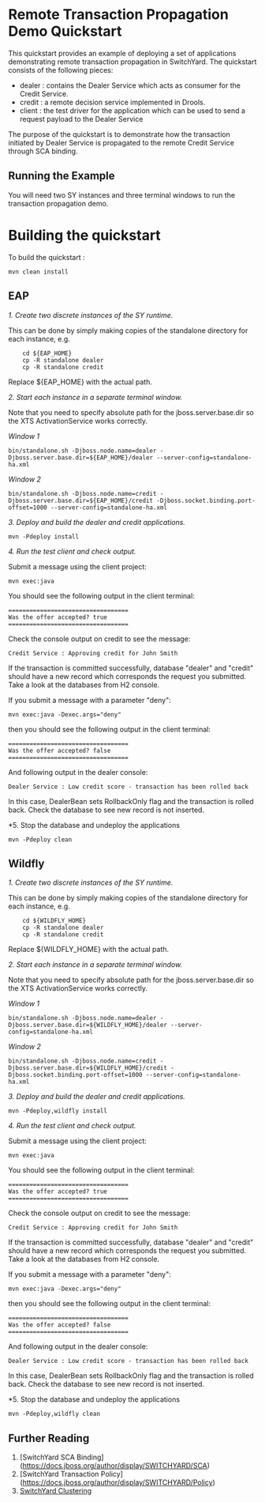 # Remote Transaction Propagation Demo Quickstart

This quickstart provides an example of deploying a set of applications demonstrating remote transaction propagation in SwitchYard.  The quickstart consists of the following pieces:

* dealer : contains the Dealer Service which acts as consumer for the Credit Service.
* credit : a remote decision service implemented in Drools.  
* client : the test driver for the application which can be used to send a request payload to the Dealer Service

The purpose of the quickstart is to demonstrate how the transaction initiated by Dealer Service is propagated to the remote Credit Service through SCA binding.

## Running the Example

You will need two SY instances and three terminal windows to run the transaction propagation demo.


Building the quickstart
======================

To build the quickstart :

```
mvn clean install
```


EAP
----------
*1. Create two discrete instances of the SY runtime.*

This can be done by simply making copies of the standalone directory for each instance, e.g.
```
    cd ${EAP_HOME}
    cp -R standalone dealer
    cp -R standalone credit
```
Replace ${EAP_HOME} with the actual path.

*2. Start each instance in a separate terminal window.*

Note that you need to specify absolute path for the jboss.server.base.dir so the XTS ActivationService works correctly.

_Window 1_

    bin/standalone.sh -Djboss.node.name=dealer -Djboss.server.base.dir=${EAP_HOME}/dealer --server-config=standalone-ha.xml

_Window 2_

    bin/standalone.sh -Djboss.node.name=credit -Djboss.server.base.dir=${EAP_HOME}/credit -Djboss.socket.binding.port-offset=1000 --server-config=standalone-ha.xml

*3. Deploy and build the dealer and credit applications.*

    mvn -Pdeploy install

*4. Run the test client and check output.*

Submit a message using the client project:

    mvn exec:java

You should see the following output in the client terminal:

    ==================================
    Was the offer accepted? true
    ==================================

Check the console output on credit to see the message:

    Credit Service : Approving credit for John Smith

If the transaction is committed successfully, database "dealer" and "credit" should have a new record which corresponds the request you submitted. Take a look at the databases from H2 console.

If you submit a message with a parameter "deny":

    mvn exec:java -Dexec.args="deny"

then you should see the following output in the client terminal:

    ==================================
    Was the offer accepted? false
    ==================================

And following output in the dealer console:

    Dealer Service : Low credit score - transaction has been rolled back

In this case, DealerBean sets RollbackOnly flag and the transaction is rolled back. Check the database to see new record is not inserted.

*5. Stop the database and undeploy the applications

    mvn -Pdeploy clean

Wildfly
----------
*1. Create two discrete instances of the SY runtime.*

This can be done by simply making copies of the standalone directory for each instance, e.g.
```
    cd ${WILDFLY_HOME}
    cp -R standalone dealer
    cp -R standalone credit
```
Replace ${WILDFLY_HOME} with the actual path.

*2. Start each instance in a separate terminal window.*

Note that you need to specify absolute path for the jboss.server.base.dir so the XTS ActivationService works correctly.

_Window 1_

    bin/standalone.sh -Djboss.node.name=dealer -Djboss.server.base.dir=${WILDFLY_HOME}/dealer --server-config=standalone-ha.xml

_Window 2_

    bin/standalone.sh -Djboss.node.name=credit -Djboss.server.base.dir=${WILDFLY_HOME}/credit -Djboss.socket.binding.port-offset=1000 --server-config=standalone-ha.xml

*3. Deploy and build the dealer and credit applications.*

    mvn -Pdeploy,wildfly install

*4. Run the test client and check output.*

Submit a message using the client project:

    mvn exec:java

You should see the following output in the client terminal:

    ==================================
    Was the offer accepted? true
    ==================================

Check the console output on credit to see the message:

    Credit Service : Approving credit for John Smith

If the transaction is committed successfully, database "dealer" and "credit" should have a new record which corresponds the request you submitted. Take a look at the databases from H2 console.

If you submit a message with a parameter "deny":

    mvn exec:java -Dexec.args="deny"

then you should see the following output in the client terminal:

    ==================================
    Was the offer accepted? false
    ==================================

And following output in the dealer console:

    Dealer Service : Low credit score - transaction has been rolled back

In this case, DealerBean sets RollbackOnly flag and the transaction is rolled back. Check the database to see new record is not inserted.

*5. Stop the database and undeploy the applications

    mvn -Pdeploy,wildfly clean


## Further Reading

1. [SwitchYard SCA Binding] (https://docs.jboss.org/author/display/SWITCHYARD/SCA)
2. [SwitchYard Transaction Policy] (https://docs.jboss.org/author/display/SWITCHYARD/Policy)
2. [SwitchYard Clustering](https://docs.jboss.org/author/display/SWITCHYARD/Clustering)